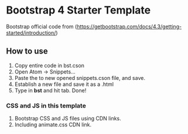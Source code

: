 # Bootstrap 4 Starter Template

Bootstrap official code from (https://getbootstrap.com/docs/4.3/getting-started/introduction/)

## How to use

1. Copy entire code in bst.cson
2. Open Atom -> Snippets...
3. Paste the to new opened snippets.cson file, and save.
4. Establish a new file and save it as a .html
5. Type in <b>bst</b> and hit tab. Done!

### CSS and JS in this template

1. Bootstrap CSS and JS files using CDN links.
2. Including animate.css CDN link.
